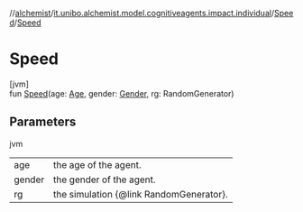 //[alchemist](../../../index.md)/[it.unibo.alchemist.model.cognitiveagents.impact.individual](../index.md)/[Speed](index.md)/[Speed](-speed.md)

# Speed

[jvm]\
fun [Speed](-speed.md)(age: [Age](../-age/index.md), gender: [Gender](../-gender/index.md), rg: RandomGenerator)

## Parameters

jvm

| | |
|---|---|
| age | the age of the agent. |
| gender | the gender of the agent. |
| rg | the simulation {@link RandomGenerator}. |
